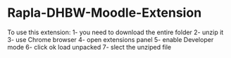 # Rapla-DHBW-Moodle-Extension

To use this extension: 
1- you need to download the entire folder 
2- unzip it 
3- use Chrome browser
4- open extensions panel
5- enable Developer mode
6- click ok load unpacked 
7- slect the unziped file
